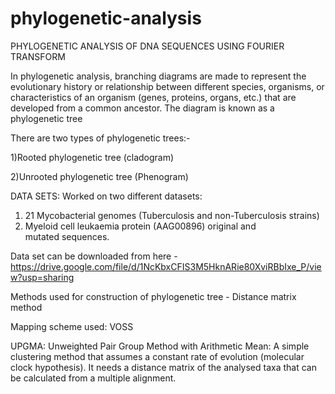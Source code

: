 # phylogenetic-analysis
PHYLOGENETIC ANALYSIS OF DNA SEQUENCES USING FOURIER TRANSFORM

In phylogenetic analysis, branching diagrams are made to represent the evolutionary history or relationship between different species, organisms, or characteristics of an organism (genes, proteins, organs, etc.) that are developed from a common ancestor. The diagram is known as a phylogenetic tree

There are two types of phylogenetic trees:-

1)Rooted phylogenetic tree (cladogram)

2)Unrooted phylogenetic tree (Phenogram)

DATA SETS:
Worked on two different datasets:​
1) 21 Mycobacterial genomes (Tuberculosis and non-Tuberculosis strains)​
2) Myeloid cell leukaemia protein (AAG00896) original and mutated sequences.

Data set can be downloaded from here - https://drive.google.com/file/d/1NcKbxCFIS3M5HknARie80XviRBbIxe_P/view?usp=sharing

Methods used for construction of phylogenetic tree - Distance matrix method

Mapping scheme used: VOSS

UPGMA: Unweighted Pair Group Method with Arithmetic Mean: A simple clustering method that assumes a constant rate of evolution (molecular clock hypothesis). It needs a distance matrix of the analysed taxa that can be calculated from a multiple alignment.
